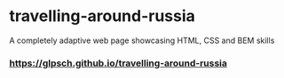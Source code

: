 # travelling-around-russia

A completely adaptive web page showcasing HTML, CSS and BEM skills

### https://glpsch.github.io/travelling-around-russia
